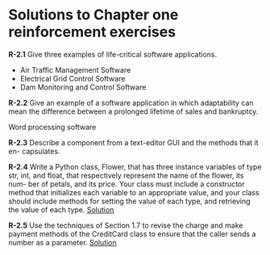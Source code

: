 # Solutions to Chapter one reinforcement exercises

**R-2.1** Give three examples of life-critical software applications.

- Air Traffic Management Software
- Electrical Grid Control Software
- Dam Monitoring and Control Software


**R-2.2** Give an example of a software application in which adaptability can mean
the difference between a prolonged lifetime of sales and bankruptcy.

Word processing software


**R-2.3** Describe a component from a text-editor GUI and the methods that it en-
capsulates.

**R-2.4** Write a Python class, Flower, that has three instance variables of type str,
int, and float, that respectively represent the name of the flower, its num-
ber of petals, and its price. Your class must include a constructor method
that initializes each variable to an appropriate value, and your class should
include methods for setting the value of each type, and retrieving the value
of each type.
[Solution](R-2.4.py)

**R-2.5** Use the techniques of Section 1.7 to revise the charge and make payment
methods of the CreditCard class to ensure that the caller sends a number
as a parameter.
[Solution](R-2.5.py)